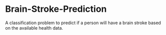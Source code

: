 # Brain-Stroke-Prediction
A classification problem to predict if a person will have a brain stroke based on the available health data.
